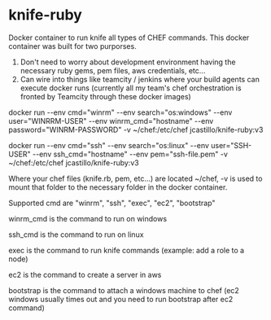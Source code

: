 # knife-ruby
Docker container to run knife all types of CHEF commands.  This docker container was built for two purporses.  
1) Don't need to worry about development environment having the necessary ruby gems, pem files, aws credentials, etc... 
2) Can wire into things like teamcity / jenkins where your build agents can execute docker runs (currently all my team's chef orchestration is fronted by Teamcity through these docker images)

docker run --env cmd="winrm" --env search="os:windows" --env user="WINRRM-USER" --env winrm_cmd="hostname" --env password="WINRM-PASSWORD" -v ~/chef:/etc/chef jcastillo/knife-ruby:v3

docker run --env cmd="ssh" --env search="os:linux" --env user="SSH-USER" --env ssh_cmd="hostname" --env pem="ssh-file.pem" -v ~/chef:/etc/chef jcastillo/knife-ruby:v3


Where your chef files (knife.rb, pem, etc...) are located ~/chef, -v is used to mount that folder to the necessary folder in the docker container.

Supported cmd are "winrm", "ssh", "exec", "ec2", "bootstrap"

winrm_cmd is the command to run on windows

ssh_cmd is the command to run on linux

exec is the command to run knife commands (example: add a role to a node)

ec2 is the command to create a server in aws

bootstrap is the command to attach a windows machine to chef (ec2 windows usually times out and you need to run bootstrap after ec2 command)


